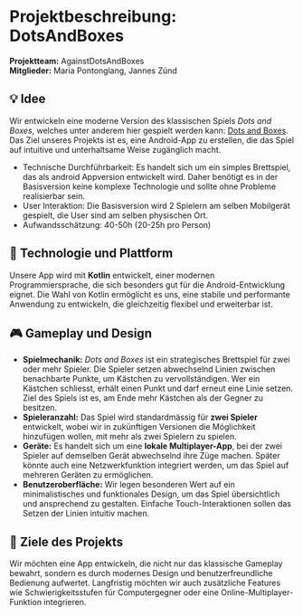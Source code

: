 # Projektbeschreibung: DotsAndBoxes

**Projektteam:** AgainstDotsAndBoxes  
**Mitglieder:** Maria Pontonglang, Jannes Zünd

## :bulb: Idee
Wir entwickeln eine moderne Version des klassischen Spiels *Dots and Boxes*, welches unter anderem hier gespielt werden kann: [Dots and Boxes](https://dotsandboxes.org). Das Ziel unseres Projekts ist es, eine Android-App zu erstellen, die das Spiel auf intuitive und unterhaltsame Weise zugänglich macht.
- Technische Durchführbarkeit: Es handelt sich um ein simples Brettspiel, das als android Appversion entwickelt wird. Daher benötigt es in der Basisversion keine komplexe Technologie und sollte ohne Probleme realisierbar sein. 
- User Interaktion: Die Basisversion wird 2 Spielern am selben Mobilgerät gespielt, die User sind am selben physischen Ort.
- Aufwandsschätzung: 40-50h (20-25h pro Person)

## 🤖 Technologie und Plattform  
Unsere App wird mit **Kotlin** entwickelt, einer modernen Programmiersprache, die sich besonders gut für die Android-Entwicklung eignet. Die Wahl von Kotlin ermöglicht es uns, eine stabile und performante Anwendung zu entwickeln, die gleichzeitig flexibel und erweiterbar ist.

## 🎮 Gameplay und Design  
- **Spielmechanik:** *Dots and Boxes* ist ein strategisches Brettspiel für zwei oder mehr Spieler. Die Spieler setzen abwechselnd Linien zwischen benachbarte Punkte, um Kästchen zu vervollständigen. Wer ein Kästchen schliesst, erhält einen Punkt und darf erneut eine Linie setzen. Ziel des Spiels ist es, am Ende mehr Kästchen als der Gegner zu besitzen.
- **Spieleranzahl:** Das Spiel wird standardmässig für **zwei Spieler** entwickelt, wobei wir in zukünftigen Versionen die Möglichkeit hinzufügen wollen, mit mehr als zwei Spielern zu spielen.
- **Geräte:** Es handelt sich um eine **lokale Multiplayer-App**, bei der zwei Spieler auf demselben Gerät abwechselnd ihre Züge machen. Später könnte auch eine Netzwerkfunktion integriert werden, um das Spiel auf mehreren Geräten zu ermöglichen.
- **Benutzeroberfläche:** Wir legen besonderen Wert auf ein minimalistisches und funktionales Design, um das Spiel übersichtlich und ansprechend zu gestalten. Einfache Touch-Interaktionen sollen das Setzen der Linien intuitiv machen.

## 🎯 Ziele des Projekts  
Wir möchten eine App entwickeln, die nicht nur das klassische Gameplay bewahrt, sondern es durch modernes Design und benutzerfreundliche Bedienung aufwertet. Langfristig möchten wir auch zusätzliche Features wie Schwierigkeitsstufen für Computergegner oder eine Online-Multiplayer-Funktion integrieren.
